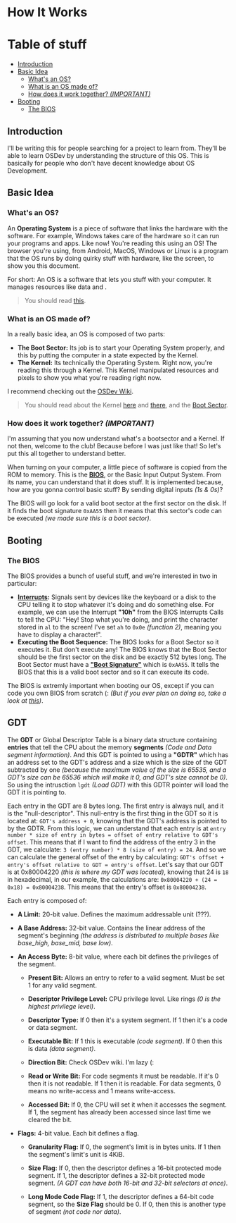 # How It Works

# Table of stuff

-   [Introduction](#introduction)
-   [Basic Idea](#basic-idea)
    -   [What's an OS?](#whats-an-os)
    -   [What is an OS made of?](#what-is-an-os-made-of)
    -   [How does it work together? _(IMPORTANT)_](#how-does-it-work-together-important)
-   [Booting](#booting)
    -   [The BIOS](#the-bios)

## Introduction

I'll be writing this for people searching for a project to learn from.
They'll be able to learn OSDev by understanding the structure of this OS.
This is basically for people who don't have decent knowledge 
about OS Development.

## Basic Idea

### What's an OS?

An **Operating System** is a piece of software that links the hardware 
with the software. For example, Windows takes care of the hardware so it can
run your programs and apps. Like now! You're reading this using an OS!
The browser you're using, from Android, MacOS, Windows or Linux is a program
that the OS runs by doing quirky stuff with hardware, like the screen,
to show you this document.

For short: An OS is a software that lets you stuff with your computer.
It manages resources like data and _<insert what else>_.

> You should read [this](https://wiki.osdev.org/Introduction#What_is_an_Operating_System.3F).

### What is an OS made of?

In a really basic idea, an OS is composed of two parts:
-   **The Boot Sector:** Its job is to start your Operating System properly,
    and this by putting the computer in a state expected by the Kernel.
-   **The Kernel:** Its technically the Operating System. Right now, 
    you're reading this through a Kernel. This Kernel manipulated resources
    and pixels to show you what you're reading right now.

I recommend checking out the [OSDev Wiki](https://wiki.osdev.org/).

> You should read about the Kernel [here](https://wiki.osdev.org/Kernel)
and [there](https://wiki.osdev.org/Introduction#What_is_a_kernel.3F),
and the [Boot Sector](https://wiki.osdev.org/Boot_Sequence).

### How does it work together? _(IMPORTANT)_

I'm assuming that you now understand what's a bootsector and a Kernel.
If not then, welcome to the club! Because before I was just like that!
So let's put this all together to understand better.

When turning on your computer, a little piece of software is copied
from the ROM to memory. This is the [**BIOS**](https://wiki.osdev.org/BIOS), 
or the Basic Input Output System. From its name, you can understand that it does
stuff. It is implemented because, how are you gonna control basic stuff?
By sending digital inputs _(1s & 0s)_?

The BIOS will go look for a valid boot sector at the first sector on the disk.
If it finds the boot signature `0xAA55` then it means that this sector's code
can be executed _(we made sure this is a boot sector)_.

## Booting

### The BIOS

The BIOS provides a bunch of useful stuff, and we're interested in two 
in particular:
-   **[Interrupts](https://wiki.osdev.org/Interrupts):** Signals sent by devices
    like the keyboard or a disk to the CPU telling it to stop whatever it's doing
    and do something else. For example, we can use the Interrupt **"10h"**
    from the BIOS Interrupts Calls to tell the CPU: 
    "Hey! Stop what you're doing, and print the character stored in `al` to 
    the screen! I've set `ah` to `0x0e` _(function 2)_, meaning you have to 
    display a character!".
-   **Executing the Boot Sequence:** The BIOS looks for a Boot Sector so it executes it.
    But don't execute any! The BIOS knows that the Boot Sector should be the first sector 
    on the disk and be exactly 512 bytes long. The Boot Sector must have 
    a [**"Boot Signature"**](https://wiki.osdev.org/Boot_Signature#Master_Boot_Record)
    which is `0xAA55`. It tells the BIOS that this is a valid boot sector and so
    it can execute its code.

The BIOS is extremly important when booting our OS, except if you can code you own BIOS
from scratch (: _(But if you ever plan on doing so, 
take a look at [this](https://stackoverflow.com/a/10891215))_.


## GDT

The **GDT** or Global Descriptor Table is a binary data structure containing **entries**
that tell the CPU about the memory **segments** _(Code and Data segment information)_.
And this GDT is pointed to using a **"GDTR"** which has an address set to the GDT's
address and a size which is the size of the GDT subtracted by one 
_(because the maximum value of the size is 65535, and a GDT's size can be 65536_
_which will make it 0, and GDT's size cannot be 0)_.
So using the intrusction `lgdt` _(Load GDT)_ with this GDTR pointer will load 
the GDT it is pointing to.

Each entry in the GDT are 8 bytes long. The first entry is always null,
and it is the "null-descriptor". This null-entry is the first thing in
the GDT so it is located at: `GDT's address + 0`, knowing that the GDT's address 
is pointed to by the GDTR. From this logic, we can understand that each entry is at
`entry number * size of entry in bytes = offset of entry relative to GDT's offset`. 
This means that if I want to find the address of the entry 3 in the GDT, 
we calculate: `3 (entry number) * 8 (size of entry) = 24`. And so we can calculate 
the general offset of the entry by calculating: 
`GDT's offset + entry's offset relative to GDT = entry's offset`.
Let's say that our GDT is at 0x80004220 _(this is where my GDT was located)_,
knowing that 24 is `18` in hexadecimal, in our example, the calculations are: 
`0x80004220 + (24 = 0x18) = 0x80004238`. This means that the entry's offset is `0x80004238`.

Each entry is composed of:
-   **A Limit:** 20-bit value. Defines the maximum addressable unit (???).

-   **A Base Address:** 32-bit value. Contains the linear address of the segment's beginning
    *(the address is distributed to multiple bases like base_high, base_mid, base low)*.

-   **An Access Byte:** 8-bit value, where each bit defines the privileges of the segment.

    -   **Present Bit:** Allows an entry to refer to a valid segment. 
    Must be set 1 for any valid segment.

    -   **Descriptor Privilege Level:** CPU privilege level. 
    Like rings _(0 is the highest privilege level)_.

    -   **Descriptor Type:** If 0 then it's a system segment.
    If 1 then it's a code or data segment.

    -   **Executable Bit:** If 1 this is executable _(code segment)_.
    If 0 then this is data _(data segment)_.
    
    -   **Direction Bit:** Check OSDev wiki. I'm lazy (:

    -   **Read or Write Bit:** For code segments it must be readable. If it's 0 then 
    it is not readable. If 1 then it is readable.
    For data segments, 0 means no write-access and 1 means write-access.

    -   **Accessed Bit:** If 0, the CPU will set it when it accesses the segment.
    If 1, the segment has already been accessed since last time we cleared the bit.

-   **Flags:** 4-bit value. Each bit defines a flag.

    -   **Granularity Flag:** If 0, the segment's limit is in bytes units.
    If 1 then the segment's limit's unit is 4KiB.

    -   **Size Flag:** If 0, then the descriptor defines a 16-bit protected mode segment.
    If 1, the descriptor defines a 32-bit protected mode segment.
    _(A GDT can have both 16-bit and 32-bit selectors at once)_.

    -   **Long Mode Code Flag:** If 1, the descriptor defines a 64-bit code segment,
    so the **Size Flag** should be 0. If 0, then this is another type of segment
    _(not code nor data)_.